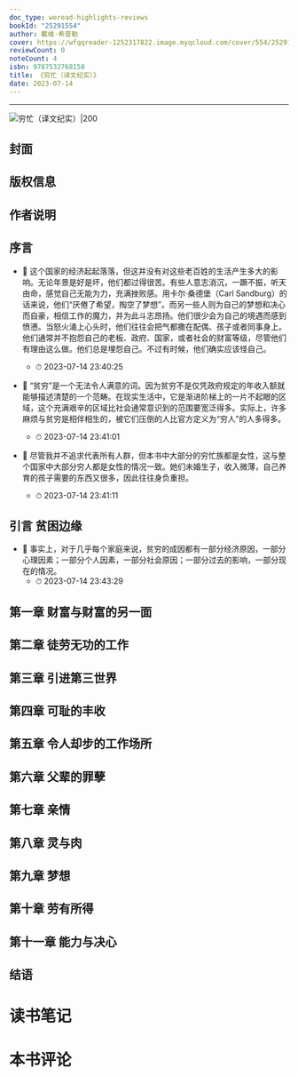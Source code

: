 ```yaml
---
doc_type: weread-highlights-reviews
bookId: "25291554"
author: 戴维·希普勒
cover: https://wfqqreader-1252317822.image.myqcloud.com/cover/554/25291554/t7_25291554.jpg
reviewCount: 0
noteCount: 4
isbn: 9787532768158
title: 《穷忙（译文纪实）》
date: 2023-07-14
---
```


---

![ 穷忙（译文纪实）|200](https://wfqqreader-1252317822.image.myqcloud.com/cover/554/25291554/t7_25291554.jpg)


## 封面

## 版权信息

## 作者说明

## 序言


- 📌 这个国家的经济起起落落，但这并没有对这些老百姓的生活产生多大的影响。无论年景是好是坏，他们都过得很苦。有些人意志消沉，一蹶不振，听天由命，感觉自己无能为力，充满挫败感。用卡尔·桑德堡（Carl Sandburg）的话来说，他们“厌倦了希望，掏空了梦想”。而另一些人则为自己的梦想和决心而自豪，相信工作的魔力，并为此斗志昂扬。他们很少会为自己的境遇而感到愤懑。当怒火涌上心头时，他们往往会把气都撒在配偶、孩子或者同事身上。他们通常并不抱怨自己的老板、政府、国家，或者社会的财富等级，尽管他们有理由这么做。他们总是埋怨自己。不过有时候，他们确实应该怪自己。 
    - ⏱ 2023-07-14 23:40:25 

- 📌 “贫穷”是一个无法令人满意的词。因为贫穷不是仅凭政府规定的年收入额就能够描述清楚的一个范畴。在现实生活中，它是渐进阶梯上的一片不起眼的区域，这个充满艰辛的区域比社会通常意识到的范围要宽泛得多。实际上，许多麻烦与贫穷是相伴相生的，被它们压倒的人比官方定义为“穷人”的人多得多。 
    - ⏱ 2023-07-14 23:41:01 

- 📌 尽管我并不追求代表所有人群，但本书中大部分的穷忙族都是女性，这与整个国家中大部分穷人都是女性的情况一致。她们未婚生子，收入微薄，自己养育的孩子需要的东西又很多，因此往往身负重担。 
    - ⏱ 2023-07-14 23:41:11 
## 引言 贫困边缘


- 📌 事实上，对于几乎每个家庭来说，贫穷的成因都有一部分经济原因，一部分心理因素；一部分个人因素，一部分社会原因；一部分过去的影响，一部分现在的情况。 
    - ⏱ 2023-07-14 23:43:29 
## 第一章 财富与财富的另一面

## 第二章 徒劳无功的工作

## 第三章 引进第三世界

## 第四章 可耻的丰收

## 第五章 令人却步的工作场所

## 第六章 父辈的罪孽

## 第七章 亲情

## 第八章 灵与肉

## 第九章 梦想

## 第十章 劳有所得

## 第十一章 能力与决心

## 结语


# 读书笔记


# 本书评论
